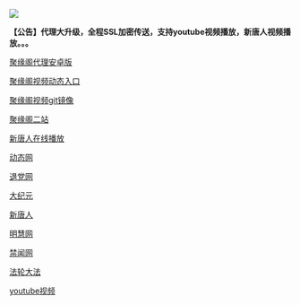 
![](https://raw.githubusercontent.com/hao369/a/master/j.jpg)

**【公告】代理大升级，全程SSL加密传送，支持youtube视频播放，新唐人视频播放。。。**

 [聚缘阁代理安卓版](https://github.com/hao369/a/raw/master/j8.apk)

[聚缘阁视频动态入口](http://ew33.b67g.ga/tv)

[聚缘阁视频git镜像](https://juyuange9.github.io/tvttr/)

[聚缘阁二站](http://ew33.b67g.ga/j2)

[新唐人在线播放](https://juyuange9.github.io/tvttr/xtr.html)

 [动态网](http://ew33.b67g.ga/)

[退党网](http://ew33.b67g.ga/?id=8)

[大纪元](http://ew33.b67g.ga/?id=7)

[新唐人](http://ew33.b67g.ga/?id=5)

[明慧网](http://ew33.b67g.ga/?id=3)

[禁闻网](http://ew33.b67g.ga/?id=16)

[法轮大法](http://ew33.b67g.ga/?id=15)

[youtube视频](http://ew33.b67g.ga/?id=17)


